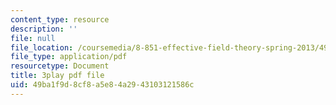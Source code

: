 ```yaml
---
content_type: resource
description: ''
file: null
file_location: /coursemedia/8-851-effective-field-theory-spring-2013/49ba1f9d8cf8a5e84a2943103121586c_AFQnH_upWBY.pdf
file_type: application/pdf
resourcetype: Document
title: 3play pdf file
uid: 49ba1f9d-8cf8-a5e8-4a29-43103121586c
---
```

